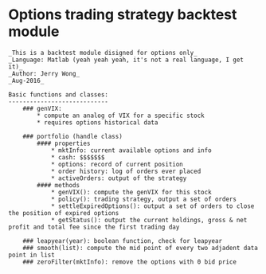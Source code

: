 # Options trading strategy backtest module
	
	_This is a backtest module disigned for options only_
	_Language: Matlab (yeah yeah yeah, it's not a real language, I get it)_
	_Author: Jerry Wong_
	_Aug-2016_
	
	Basic functions and classes:
	----------------------------
		### genVIX:
			* compute an analog of VIX for a specific stock
			* requires options historical data
		
		### portfolio (handle class)
			#### properties
				* mktInfo: current available options and info
				* cash: $$$$$$$
				* options: record of current position
				* order history: log of orders ever placed
				* activeOrders: output of the strategy
			#### methods
				* genVIX(): compute the genVIX for this stock
				* policy(): trading strategy, output a set of orders
				* settleExpiredOptions(): output a set of orders to close the position of expired options
				* getStatus(): output the current holdings, gross & net profit and total fee since the first trading day
				
		### leapyear(year): boolean function, check for leapyear
		### smooth(list): compute the mid point of every two adjadent data point in list
		### zeroFilter(mktInfo): remove the options with 0 bid price
	
